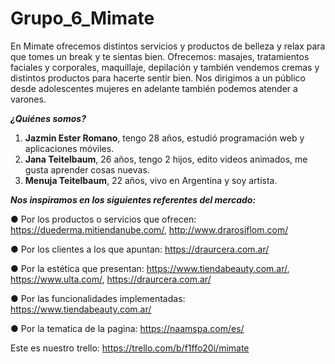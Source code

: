 # Grupo_6_Mimate

En Mimate ofrecemos distintos servicios y productos de belleza y relax para que tomes un break y te sientas bien.
Ofrecemos: masajes, tratamientos faciales y corporales, maquillaje, depilación y también vendemos cremas y distintos productos para hacerte sentir bien.
Nos dirigimos a un público desde adolescentes mujeres en adelante también podemos atender a varones.

**_¿Quiénes somos?_**

1. **Jazmin Ester Romano**, tengo 28 años, estudió programación web y aplicaciones móviles. 
2. **Jana Teitelbaum**, 26 años, tengo 2 hijos, edito videos animados, me gusta aprender cosas nuevas. 
3. **Menuja Teitelbaum**, 22 años, vivo en Argentina y soy artista. 


**_Nos inspiramos en los siguientes referentes del mercado:_**

● Por los productos o servicios que ofrecen: https://duederma.mitiendanube.com/, http://www.drarosiflom.com/

● Por los clientes a los que apuntan: https://draurcera.com.ar/

● Por la estética que presentan: https://www.tiendabeauty.com.ar/, https://www.ulta.com/, https://draurcera.com.ar/

● Por las funcionalidades implementadas: https://www.tiendabeauty.com.ar/

● Por la tematica de la pagina: https://naamspa.com/es/



Este es nuestro trello: https://trello.com/b/f1ffo20i/mimate
